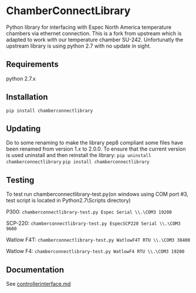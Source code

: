 # ChamberConnectLibrary
Python library for interfacing with Espec North America temperature chambers via ethernet connection. This is a fork from upstream which is adapted to work with our temperature chamber SU-242. Unfortunatly the upstream library is using python 2.7 with no update in sight. 

## Requirements
python 2.7.x

## Installation
```pip install chamberconnectlibrary```

## Updating
Do to some renaming to make the library pep8 compliant some files have been renamed from version 1.x to 2.0.0.
To ensure that the current version is used uninstall and then reinstall the library:
```pip uninstall chamberconnectlibrary```
```pip install chamberconnectlibrary```

## Testing

To test run chamberconnectlibrary-test.py(on windows using COM port #3, test script is located in Python2.7\Scripts directory)

P300: ```chamberconnectlibrary-test.py Espec Serial \\.\COM3 19200```

SCP-220: ```chamberconnectlibrary-test.py EspecSCP220 Serial \\.\COM3 9600```

Watlow F4T: ```chamberconnectlibrary-test.py WatlowF4T RTU \\.\COM3 38400```

Watlow F4: ```chamberconnectlibrary-test.py WatlowF4 RTU \\.\COM3 19200```

## Documentation
See [controllerinterface.md](controllerinterface.md)
